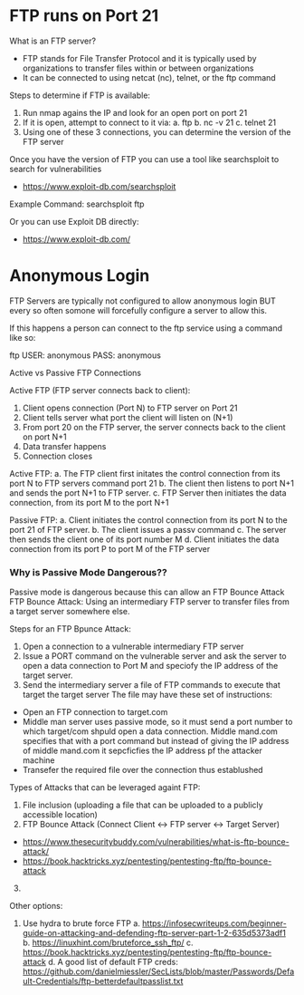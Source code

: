 
# FTP runs on Port 21 ###

What is an FTP server?
- FTP stands for File Transfer Protocol and it is typically used by organizations to transfer files within or between organizations
- It can be connected to using netcat (nc), telnet, or the ftp command


Steps to determine if FTP is available:
1. Run nmap agains the IP and look for an open port on port 21
2. If it is open, attempt to connect to it via:
  a. ftp <ip address> 
  b. nc -v <ip address> 21
  c. telnet <ip address> 21
3. Using one of these 3 connections, you can determine the version of the FTP server

Once you have the version of FTP you can use a tool like searchsploit to search for vulnerabilities
- https://www.exploit-db.com/searchsploit

Example Command:
searchsploit ftp

Or you can use Exploit DB directly:
- https://www.exploit-db.com/

# Anonymous Login ###

FTP Servers are typically not configured to allow anonymous login BUT every so often somone will forcefully configure a server to allow this.

If this happens a person can connect to the ftp service using a command like so:

ftp <ip address>
USER: anonymous
PASS: anonymous



Active vs Passive FTP Connections

Active FTP (FTP server connects back to client):
1. Client opens connection (Port N) to FTP server on Port 21
2. Client tells server what port the client will listen on (N+1)
3. From port 20 on the FTP server, the server connects back to the client on port N+1
4. Data transfer happens
5. Connection closes

Active FTP: 
a. The FTP client first initates the control connection from its port N to FTP servers command port 21
b. The client then listens to port N+1 and sends the port N+1 to FTP server.
c. FTP Server then initiates the data connection, from its port M to the port N+1

Passive FTP:
a. Client initiates the control connection from its port N to the port 21 of FTP server. 
b. The client issues a passv command
c. The server then sends the client one of its port number M
d. Client initiates the data connection from its port P to port M of the FTP server

### Why is Passive Mode Dangerous?? ###

Passive mode is dangerous because this can allow an FTP Bounce Attack
FTP Bounce Attack: Using an intermediary FTP server to transfer files from a target server somewhere else. 

Steps for an FTP Bpunce Attack:
1. Open a connection to a vulnerable intermediary FTP server
2. Issue a PORT command on the vulnerable server and ask the server to open a data connection to Port M and speciofy the IP address of the target server.
3. Send the intermediary server a file of FTP commands to execute that target the target server
The file may have these set of instructions:
- Open an FTP connection to target.com
- Middle man server uses passive mode, so it must send a port number to which target/com shpuld open a data connection. Middle mand.com specifies that with a port command but instead of 
giving the IP address of middle mand.com it sepcficfies the IP address pf the attacker machine
- Transefer the required file over the connection thus establushed



Types of Attacks that can be leveraged againt FTP:
1. File inclusion (uploading a file that can be uploaded to a publicly accessible location)
2. FTP Bounce Attack (Connect Client <-> FTP server <-> Target Server)
  - https://www.thesecuritybuddy.com/vulnerabilities/what-is-ftp-bounce-attack/
  - https://book.hacktricks.xyz/pentesting/pentesting-ftp/ftp-bounce-attack
3. 


Other options:
1. Use hydra to brute force FTP
  a. https://infosecwriteups.com/beginner-guide-on-attacking-and-defending-ftp-server-part-1-2-635d5373adf1
  b. https://linuxhint.com/bruteforce_ssh_ftp/
  c. https://book.hacktricks.xyz/pentesting/pentesting-ftp/ftp-bounce-attack
  d. A good list of default FTP creds: https://github.com/danielmiessler/SecLists/blob/master/Passwords/Default-Credentials/ftp-betterdefaultpasslist.txt
